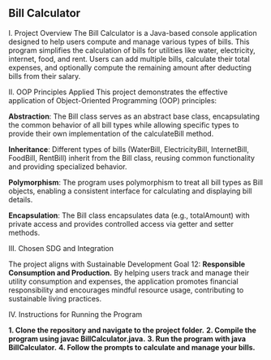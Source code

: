 ## Bill Calculator


I. Project Overview
    The Bill Calculator is a Java-based console application designed to help users compute and manage various types of bills. This program simplifies the calculation of bills for utilities like water, electricity, internet, food, and rent. Users can add multiple bills, calculate their total expenses, and optionally compute the remaining amount after deducting bills from their salary.


II. OOP Principles Applied
This project demonstrates the effective application of Object-Oriented Programming (OOP) principles:

****Abstraction****: The Bill class serves as an abstract base class, encapsulating the common behavior of all bill types while allowing specific types to provide their own implementation of the calculateBill method.

****Inheritance****: Different types of bills (WaterBill, ElectricityBill, InternetBill, FoodBill, RentBill) inherit from the Bill class, reusing common functionality and providing specialized behavior.

****Polymorphism****: The program uses polymorphism to treat all bill types as Bill objects, enabling a consistent interface for calculating and displaying bill details.

****Encapsulation****: The Bill class encapsulates data (e.g., totalAmount) with private access and provides controlled access via getter and setter methods.


III. Chosen SDG and Integration

  The project aligns with Sustainable Development Goal 12: **Responsible Consumption and Production.** By helping users track and manage their utility consumption and expenses, the application promotes financial responsibility and encourages mindful resource usage, contributing to sustainable living practices.


IV. Instructions for Running the Program

**1. Clone the repository and navigate to the project folder.**
**2. Compile the program using javac BillCalculator.java.**
**3. Run the program with java BillCalculator.**
**4. Follow the prompts to calculate and manage your bills.**
